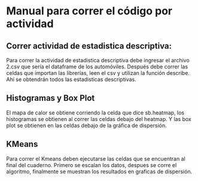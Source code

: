 # Manual para correr el código por actividad
## Correr actividad de estadistica descriptiva:
Para correr la actividad de estadistica descriptiva debe ingresar el archivo 2.csv que sería el dataframe de los automóviles. Después debe correr las celdas que importan las librerías, leen el csv y utilizan la función describe. Ahí se obtendrán todos las estadisticas descriptivas.
## Histogramas y Box Plot
El mapa de calor se obtiene corriendo la celda que dice sb.heatmap, los histogramas se obtienen al correr las celdas debajo del heatmap. Y las box plot se obtienen en las celdas debajo de la gráfica de dispersión.
## KMeans
Para correr el Kmeans deben ejecutarse las celdas que se encuentran al final del cuaderno. Primero se escalan los datos, despues se corre el algoritmo, finalmente se muestran los resultados en graficas de dispersión.
